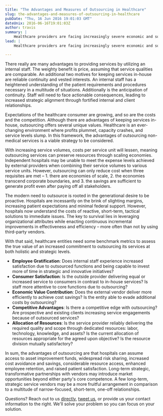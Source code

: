 ```yaml
---
title: "The Advantages and Measures of Outsourcing in Healthcare"
slug: the-advantages-and-measures-of-outsourcing-in-healthcare
pubDate: "Thu, 16 Jun 2016 19:01:03 GMT"
dateUnix: 2016-06-16T19:01:03Z
author: travis
summary: |
    Healthcare providers are facing increasingly severe economic and social pressures that ultimately affect their service budgets and the ability to deliver on quality services. In an age where thriving is equivalent to surviving,  an attractive approach for the healthcare industry is outsourcing. While manifesting a vast array of diverse and complex services, hospitals are a distinctly lush domain for outsourcing many functions.
lead: |
    Healthcare providers are facing increasingly severe economic and social pressures that ultimately affect their service budgets and the ability to deliver on quality services. As with all businesses, providers must also overcome the tremendous pressures of industry competition. In an age where thriving is equivalent to surviving,  an attractive approach for the healthcare industry is outsourcing. While manifesting a vast array of diverse and complex services, hospitals are a distinctly lush domain for outsourcing many functions.

---
```


There really are many advantages to providing services by utilizing an internal staff. The weighty benefit is price, assuming that service qualities are comparable. An additional two motives for keeping services in-house are reliable continuity and vested interests. An internal staff has a heightened understanding of the patient requirements and procedures necessary in a multitude of situations. Additionally is the anticipation of continuity. Staff will need to face actionable consequences, leading to increased strategic alignment through fortified internal and client relationships.

Expectations of the healthcare consumer are growing, and so are the costs and the competition. Although there are advantages of keeping services in-house, outsourcing offers several unique values. Healthcare is an ever-changing environment where profits plummet, capacity crashes, and service levels slump. In this framework, the advantages of outsourcing non-medical services is a viable strategy to be considered.

With increasing service volumes, costs per service unit will lessen, meaning outsourcing services can preserve resources through scaling economies. Independent hospitals may be unable to meet the expense levels achieved by external providers when combining their service volumes to various service units. However, outsourcing can only reduce cost when three requisites are met – 1. there are economies of scale, 2. the economies transcend corporate boundaries, and 3. the savings are sufficient to generate profit even after paying off all stakeholders.

The modern need to outsource is rooted in the generational desire to be proactive. Hospitals are incessantly on the brink of slighting margins, increasing patient expectations and minimal federal support. However, hospitals now understand the costs of reactive, short-term, tactical solutions to immediate issues. The key to survival lies in leveraging organizational attributes while enacting continuous incremental improvements in effectiveness and efficiency – more often than not by using third-party vendors.

With that said, healthcare entities need some benchmark metrics to assess the true value of an increased commitment to outsourcing its services at both holistic and strategic levels.

* **Employee Gratification**: Does internal staff experience increased satisfaction due to outsourced functions and being capable to invest more of time in strategic and innovative initiatives?
* **Consumer Satisfaction**: Is the outside provider delivering equal or increased service to consumers in contrast to in-house services? Is staff more attentive to core functions due to outsourcing? 
* **Economic Value Contribution**: Does the external vendor deliver more efficiently to achieve cost savings? Is the entity able to evade additional costs by outsourcing? 
* **Competitive Advantages**: Is there a competitive edge with outsourcing? Are prospective and existing clients increasing service engagements because of outsourced services? 
* **Allocation of Resources**: Is the service provider reliably delivering the required quality and scope through dedicated resources: labor, technology, knowledge, and assets? Is the current allocation of resources appropriate for the agreed upon objective? Is the resource division mutually satisfactory?

In sum, the advantages of outsourcing are that hospitals can assume access to asset improvement funds, widespread risk sharing, increased cost avoidance and savings, considerable resource access, enhanced employee retention, and raised patient satisfaction.  Long-term strategic, transformative partnerships with vendors may introduce market opportunities beyond either party's core competence. A few long-term, strategic service vendors may be a more fruitful arrangement in comparison to a multitude of narrow-focused, short-term, one-off relationships.

Questions? Reach out to us [directly][1], [tweet us][2], or provide us your contact information to the right. We'll solve your problem so you can focus on your solution.

[1]: mailto:hello%40catalyze.io
[2]: https://twitter.com/catalyzeio
